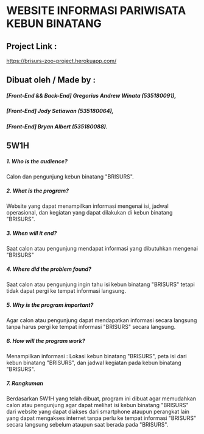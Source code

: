 # WEBSITE INFORMASI PARIWISATA KEBUN BINATANG
## Project Link : 
https://brisurs-zoo-project.herokuapp.com/
## Dibuat oleh / Made by : 
##### [Front-End && Back-End] Gregorius Andrew Winata (535180091),
##### [Front-End] Jody Setiawan (535180064), 
##### [Front-End] Bryan Albert (535180088). 
## 5W1H
##### 1. Who is the audience?
Calon dan pengunjung kebun binatang "BRISURS".
##### 2. What is the program?
Website yang dapat menampilkan informasi mengenai isi, jadwal operasional, dan kegiatan yang dapat dilakukan di kebun binatang "BRISURS".
##### 3. When will it end?
Saat calon atau pengunjung mendapat informasi yang dibutuhkan mengenai "BRISURS"
##### 4. Where did the problem found?
Saat calon atau pengunjung ingin tahu isi kebun binatang "BRISURS" tetapi tidak dapat pergi ke tempat informasi langsung.
##### 5. Why is the program important?
Agar calon atau pengunjung dapat mendapatkan informasi secara langsung tanpa harus pergi ke tempat informasi "BRISURS" secara langsung.
##### 6. How will the program work?
Menampilkan informasi : Lokasi kebun binatang "BRISURS", peta isi dari kebun binatang "BRISURS", dan jadwal kegiatan pada kebun binatang "BRISURS".
##### 7. Rangkuman
Berdasarkan 5W1H yang telah dibuat, program ini dibuat agar memudahkan calon atau pengunjung agar dapat melihat isi kebun binatang "BRISURS" dari website yang dapat diakses dari smartphone ataupun perangkat lain yang dapat mengakses internet tanpa perlu ke tempat informasi "BRISURS" secara langsung sebelum ataupun saat berada pada "BRISURS".
